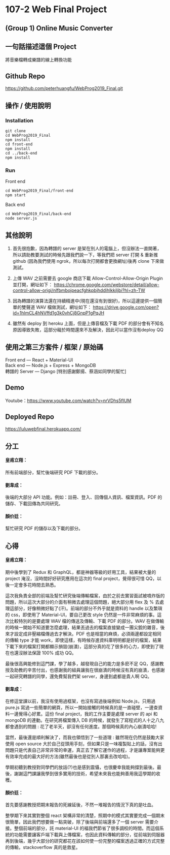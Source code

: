 # 107-2 Web Final Project
## (Group 1) Online Music Converter

## 一句話描述這個 Project
將音樂檔轉成樂譜的線上轉換功能

## Github Repo
https://github.com/peterhuangfu/WebProg2019_Final.git

## 操作 / 使用說明
### Installation
```
git clone
cd WebProg2019_Final
npm install
cd front-end
npm install
cd ../back-end
npm install
```
### Run
Front end
```
cd WebProg2019_Final/front-end
npm start
```
Back end
```
cd WebProg2019_Final/back-end
node server.js
```

## 其他說明
1. 首先很抱歉，因為轉譜的 server 是架在別人的電腦上，但沒辦法一直開著，所以請助教要測試的時候先跟我們說一下，等我們把 server 打開 & 重新推github (因為我們使用 ngrok，所以每次打開都會更換網址)後再 clone 下來做測試。  

2. 上傳 WAV 之前需要去 google 商店下載 Allow-Control-Allow-Origin Plugin 並打開，網址如下： https://chrome.google.com/webstore/detail/allow-control-allow-origi/nlfbmbojpeacfghkpbjhddihlkkiljbi?hl=zh-TW  

3. 因為轉譜的演算法還在持續精進中(現在還沒有到很好)，所以這邊提供一個簡單的雙聲道 WAV 檔做測試，網址如下： https://drive.google.com/open?id=1hlmCL4hNVffd1g3k0vhCj8GnpP1gPqJH  

4. 雖然有 deploy 到 heroku 上面，但是上傳音檔及下載 PDF 的部分會有不知名原因導致失敗，這部分礙於時間還來不及解決，因此可以當作沒有deploy QQ  

## 使用之第三方套件 / 框架 / 原始碼
Front end — React + Material-UI  
Back end — Node.js + Express + MongoDB  
轉譜的 Server — Django [特別感謝鄭揚、蔡涵如同學的幫忙]  

## Demo
Youtube：https://www.youtube.com/watch?v=nrVDhs5fIUM  

## Deployed Repo
https://luluwebfinal.herokuapp.com/  

## 分工
#### 皇甫立翔：
所有前端部分，幫忙後端研究 PDF 下載的部分。  

#### 劉韋成：
後端的大部分 API 功能。例如：註冊、登入、回傳個人資訊、檔案資訊。PDF 的儲存、下載回傳為共同研究。  

#### 顏价廷：
幫忙研究 PDF 的儲存以及下載的部分。  

## 心得
#### 皇甫立翔：
期中後學到了 Redux 和 GraphQL，都是神器等級的好用工具，結果被大量的 project 淹沒，沒時間好好研究應用在這次的 final project，覺得很可惜 QQ，以後一定會多花時間去熟悉。  

這次我負責全部的前端及幫忙研究後端傳輸檔案，由於之前去實習面試被噴炸版的問題，所以這次大部分的介面有稍微去處理這個問題，絕大部分用 flex 及 % 去處理這部分，好像稍微好點了(汗)。前端的部分不外乎就是資料的 handle 以及繁瑣的 css，即使用了 Material-UI，要自己更改 style 仍然是一件非常麻煩的事。這次比較特別的是要處理 WAV 檔的傳送及傳輸、下載 PDF 的部分。WAV 在做傳輸的時候一開始不知道要怎麼處理，結果丟過去的檔案直接變成一團尖銳的雜音，後來才設定成非壓縮檔傳過去才解決。PDF 也是相當的麻煩，必須兩邊都設定相同的傳輸 type 才能 work，即使這樣，有時候存進資料庫明明都是好的檔案，結果下載下來的檔案打開都顯示損毀(崩潰)，這部分真的花了很多的心力，即使到了現在也還沒辦法保證 100% 成功 QQ。  

最後很高興能修到這門課，學了越多，越發現自己的能力是多麽不足 QQ，感謝教授及助教的辛苦付出，也感謝我的組員讓我在很崩潰的時候沒有真的崩潰，也感謝一起研究轉譜的同學，還免費幫我們架 server，身邊到處都是貴人啊 QQ。  

#### 劉韋成：
在修這堂課以前，我沒有使用過框架，也沒有寫過後端例如 Node.js，只用過 pure.js 寫過一些簡單的網頁，所以一開始接觸的時候真的是一直碰壁，一邊查資料一邊覺得心好累。這份 final project，我的工作主要是處理 server 的 api 和 mongoDB 的連動。在研究將檔案傳入 DB 的時候，就發生了寫程式的人十之八九都會遇到的問題 : 花了老半天，卻沒有任何進度。那個時候真的內心崩潰哈哈!  
  
當然，最後還是順利解決了，而我也領悟到了一些道理 : 雖然現在仍然是鼓勵大家使用 open source 大於自己從頭用手刻，但如果只是一味複製貼上的話，沒有出問題只是代表自己非常非常的幸運，真正去了解它運作的過程，才是讓專案能夠更有效率完成的最大好的方法(雖然最後也是從別人那裏去改哈哈)。  
  
學期初聽到教授對同學們的放話(?)也是感到震懾，也很慶幸我能夠撐到最後。最後，謝謝這門課讓我學到很多實用的技術，希望未來我也能夠善用我這學期的收穫。  

#### 顏价廷：
首先要感謝教授把期末報告的死線延後，不然一堆報告的情況下真的是吐血。  
  
整學期下來其實對整個 react 架構非常的清楚，照期中的模式其實要完成一個期末很簡單，因此我們想要做一點突破，除了後端與前端還多了一個 server 需要介接。整個前端的部分，託 material-UI 的福我們節省了很多調校的時間。而這個系統的功能需要讓客戶端下載與上傳檔案，也因此資料傳輸的部分，從前端到伺服器再到後端，幾乎大部分的研究都花在該如何使一份完整的檔案透過正確的方式完整的傳輸，stackoverflow 真的是救星。  
